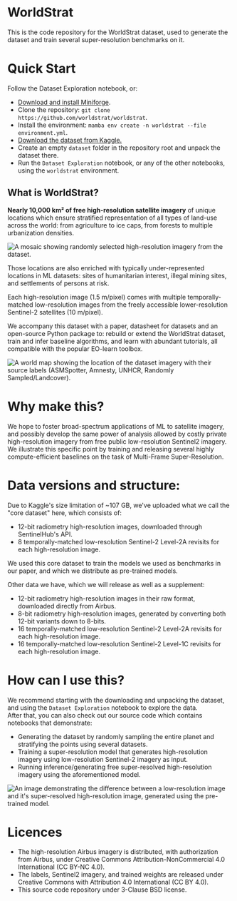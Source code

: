 # WorldStrat

This is the code repository for the WorldStrat dataset, used to generate the dataset and train several super-resolution benchmarks on it.

# Quick Start
Follow the Dataset Exploration notebook, or:
- [Download and install Miniforge](https://github.com/conda-forge/miniforge/releases/tag/4.12.0-2).
- Clone the repository: `git clone https://github.com/worldstrat/worldstrat`.
- Install the environment: `mamba env create -n worldstrat --file environment.yml`.
- [Download the dataset from Kaggle.](https://www.kaggle.com/datasets/jucor1/worldstrat)
- Create an empty `dataset` folder in the repository root and unpack the dataset there.
- Run the `Dataset Exploration` notebook, or any of the other notebooks, using the `worldstrat` environment.

## What is WorldStrat?

**Nearly 10,000 km² of free high-resolution satellite imagery** of unique locations which ensure stratified representation of all types of land-use across the world: from agriculture to ice caps, from forests to multiple urbanization densities.

![A mosaic showing randomly selected high-resolution imagery from the dataset.](https://i.imgur.com/cESfjpB.png)

Those locations are also enriched with typically under-represented locations in ML datasets: sites of humanitarian interest, illegal mining sites, and settlements of persons at risk.

Each high-resolution image (1.5 m/pixel) comes with multiple temporally-matched low-resolution images from the freely accessible lower-resolution Sentinel-2 satellites (10 m/pixel). 

We accompany this dataset with a paper, datasheet for datasets and an open-source Python package to: rebuild or extend the WorldStrat dataset, train and infer baseline algorithms, and learn with abundant tutorials, all compatible with the popular EO-learn toolbox.

![A world map showing the location of the dataset imagery with their source labels (ASMSpotter, Amnesty, UNHCR, Randomly Sampled/Landcover).](https://i.imgur.com/QLpnXE5.jpeg)

# Why make this?

We hope to foster broad-spectrum applications of ML to satellite imagery, and possibly develop the same power of analysis allowed by costly private high-resolution imagery from free public low-resolution Sentinel2 imagery. We illustrate this specific point by training and releasing several highly compute-efficient baselines on the task of Multi-Frame Super-Resolution. 

# Data versions and structure:

Due to Kaggle's size limitation of ~107 GB, we've uploaded what we call the "core dataset" here, which consists of:

- 12-bit radiometry high-resolution images, downloaded through SentinelHub's API.
- 8 temporally-matched low-resolution Sentinel-2 Level-2A revisits for each high-resolution image.

We used this core dataset to train the models we used as benchmarks in our paper, and which we distribute as pre-trained models.

Other data we have, which we will release as well as a supplement:

- 12-bit radiometry high-resolution images in their raw format, downloaded directly from Airbus.
- 8-bit radiometry high-resolution images, generated by converting both 12-bit variants down to 8-bits.
- 16 temporally-matched low-resolution Sentinel-2 Level-2A revisits for each high-resolution image.
- 16 temporally-matched low-resolution Sentinel-2 Level-1C revisits for each high-resolution image.

# How can I use this?

We recommend starting with the downloading and unpacking the dataset, and using the `Dataset Exploration` notebook to explore the data.  
After that, you can also check out our source code which contains notebooks that demonstrate:

- Generating the dataset by randomly sampling the entire planet and stratifying the points using several datasets.
- Training a super-resolution model that generates high-resolution imagery using low-resolution Sentinel-2 imagery as input. 
- Running inference/generating free super-resolved high-resolution imagery using the aforementioned model.

![An image demonstrating the difference between a low-resolution image and it's super-resolved high-resolution image, generated using the pre-trained model.](https://i.imgur.com/aVL9Jy4.png)

# Licences 

- The high-resolution Airbus imagery is distributed, with authorization from Airbus, under Creative Commons Attribution-NonCommercial 4.0 International (CC BY-NC 4.0).
- The labels, Sentinel2 imagery, and trained weights are released under Creative Commons with Attribution 4.0 International (CC BY 4.0).
- This source code repository under 3-Clause BSD license.
